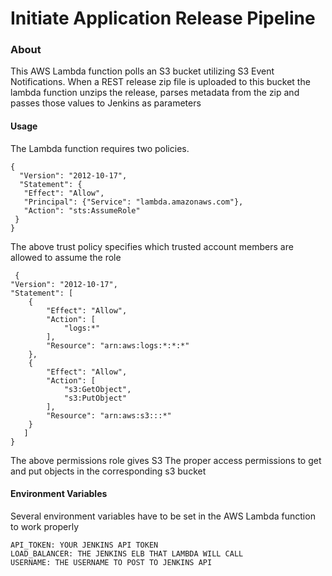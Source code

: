 # Initiate Application Release Pipeline

### About

This AWS Lambda function polls an S3 bucket utilizing S3 Event Notifications.
When a REST release zip file is uploaded to this bucket the lambda function unzips the release,
parses metadata from the zip and passes those values to Jenkins as parameters


#### Usage 

The Lambda function requires two policies. 

    {
      "Version": "2012-10-17",
      "Statement": {
       "Effect": "Allow",
       "Principal": {"Service": "lambda.amazonaws.com"},
       "Action": "sts:AssumeRole"
     }
    }


 The above trust policy specifies which trusted account members are allowed to assume the role
 
     {
    "Version": "2012-10-17",
    "Statement": [
        {
            "Effect": "Allow",
            "Action": [
                "logs:*"
            ],
            "Resource": "arn:aws:logs:*:*:*"
        },
        {
            "Effect": "Allow",
            "Action": [
                "s3:GetObject",
                "s3:PutObject"
            ],
            "Resource": "arn:aws:s3:::*"
        }
       ]
    }

The above permissions role gives S3 The proper access permissions to get and put objects in the corresponding s3 bucket


#### Environment Variables

Several environment  variables have to be set in the AWS Lambda function to work properly

    API_TOKEN: YOUR JENKINS API TOKEN
    LOAD_BALANCER: THE JENKINS ELB THAT LAMBDA WILL CALL
    USERNAME: THE USERNAME TO POST TO JENKINS API
